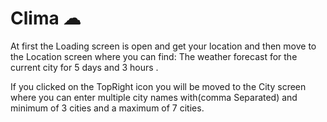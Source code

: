 
# Clima ☁

At first the Loading screen is open and get your location 
and then move to the Location screen where you can find:
The weather forecast for the current city for 5 days and 3 hours .


If you clicked on the TopRight icon you will be moved to the City screen
where you can enter multiple city names with(comma Separated) and minimum
of 3 cities and a maximum of 7 cities.